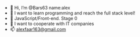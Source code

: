 - 👋 Hi, I’m @Bars63 name:alex
- 👀 I want to learn programming and reach the full stack level!
- 🌱 JavaScript/Front-end. Stage 0
- 💞️ I want to cooperate with IT companies
- 📫 alexfaar163@gmail.com

<!---
Bars63/Bars63 is a ✨ special ✨ repository because its `README.md` (this file) appears on your GitHub profile.
You can click the Preview link to take a look at your changes.
--->

